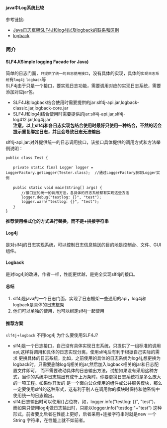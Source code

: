 #### java中Log系统比较
参考链接:    
- [Java日志框架SLF4J和log4j以及logback的联系和区别](https://www.cnblogs.com/hanszhao/p/9754419.html) 
- [logback](http://www.logback.cn/)
### 简介
#### SLF4J(Simple logging Facade for Java)
简单的日志门面，`只提供了统一的日志使用接口`，没有具体的实现，具体的`实现日志系统`有`log4j` `logback`等      
SLF4j由于只是一个接口，要实现日志功能，需要调用对应的实现日志系统，需要添加对应jar包。  
- SLF4J和logback结合使用时需要提供的jar:slf4j-api.jar,logback-classic.jar,logback-core.jar  
- SLF4J和log4j结合使用时需要提供的jar:slf4j-api.jar,slf4j-log412.jar,log4j.jar  
**注意，以上slf4j和各日志实现包结合使用时最好只使用一种结合，不然的话会提示重复绑定日志，并且会导致日志无法输出.**   

slf4j-api.jar:对外提供统一的日志调用接口，该接口具体提供的调用方式和方法举例说明：   
```
public class Test {

　　private static final Logger logger = LoggerFactory.getLogger(Tester.class);  //通过LoggerFactory获取Logger实例
  
　　public static void main(String[] args) {
       //接口里的统一的调用方法，各具体的日志系统都有实现这些方法
       logger.debug("testlog: {}", "test");  
       logger.warn("testlog: {}", "test");
　　}
}
```
**推荐使用格式化的方式进行替换，而不是+拼接字符串**
#### Log4j
是对slf4j的日志实现系统，可以控制日志信息输送的目的地是控制台、文件、GUI组件。
#### Logback
是对log4j的改进，作者一样，性能更优越，是完全实现slf4j的接口。
#### 总结
1. slf4j是java的一个日志门面，实现了日志框架一些通用的api，log4j和logback是具体的日志框架  
2. 他们可以单独的使用，也可以绑定slf4j一起使用
#### 推荐方案
`slf4j`+`logback` 不用log4j 为什么要使用SLF4J?   
- slf4j是一个日志接口，自己没有具体实现日志系统，只提供了一组标准的调用api,这样将调用和具体的日志实现分离，使用slf4j后有利于根据自己实际的需求
更换具体的日志系统，比如，之前使用的具体的日志系统为log4j,想更换为logback时，只需要删除log4j相关的jar,然后加入logback相关的jar和日志配置文件即可，
而不需要改动具体的日志输出方法，试想如果没有采用这种方式，当你的系统中日志输出有成千上万条时，你要更换日志系统将是多么庞大的一项工程。如果你开发的
是一个面向公众使用的组件或公共服务模块，那么一定要使用slf4的这种形式，这有利于别人在调用你的模块时保持和他系统中使用统一的日志输出。
- slf4j日志输出时可以使用{}占位符，如，logger.info("testlog: {}", "test")，而如果只使用log4j做日志输出时，只能以logger.info("testlog:"+"test")
这种形式，前者要比后者在性能上更好，后者采用+连接字符串时就是new 一个String 字符串，在性能上就不如前者。






